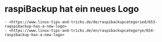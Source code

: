 # raspiBackup hat ein neues Logo

``` admonish note title="Quelle"
- <https://www.linux-tips-and-tricks.de/de/raspibackupcategoried/653-raqspibackup-has-a-new-logo>
- <https://www.linux-tips-and-tricks.de/en/raspibackupcategorye/654-raspibackup-has-a-new-logo>
```
